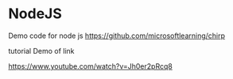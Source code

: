 # NodeJS
Demo code for node js
https://github.com/microsoftlearning/chirp

tutorial Demo of link

https://www.youtube.com/watch?v=Jh0er2pRcq8

